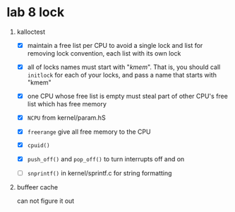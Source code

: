 # lab 8 lock

1. kalloctest
    * [x] maintain a free list per CPU to avoid a single lock and list for removing lock convention, each list with its own lock

    * [x] all of locks names must start with "*kmem*". That is, you should call `initlock` for each of your locks, and pass a name that starts with "kmem"
    
    * [x] one CPU whose free list is empty must steal part of other CPU's free list which has free memory

    * [x] `NCPU` from kernel/param.hS

    * [x] `freerange` give all free memory to the CPU

    * [x] `cpuid()`

    * [x] `push_off()` and `pop_off()` to turn interrupts off and on

    * [ ] `snprintf()` in kernel/sprintf.c for string formatting

2. buffeer cache

    can not figure it out
